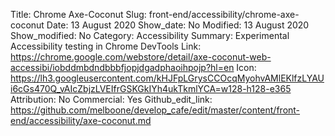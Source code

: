 Title: Chrome Axe-Coconut
Slug: front-end/accessibility/chrome-axe-coconut
Date: 13 August 2020
Show_date: No
Modified: 13 August 2020
Show_modified: No
Category: Accessibility
Summary: Experimental Accessibility testing in Chrome DevTools
Link: https://chrome.google.com/webstore/detail/axe-coconut-web-accessibi/iobddmbdndbbbfjopjdgadphaoihpojp?hl=en
Icon: https://lh3.googleusercontent.com/kHJFpLGrysCCOcqMyohvAMlEKlfzLYAUi6cGs470Q_vAIcZbjzLVEIfrGSKGkIYh4ukTkmlYCA=w128-h128-e365
Attribution: No
Commercial: Yes
Github_edit_link: https://github.com/melboone/develop_cafe/edit/master/content/front-end/accessibility/axe-coconut.md